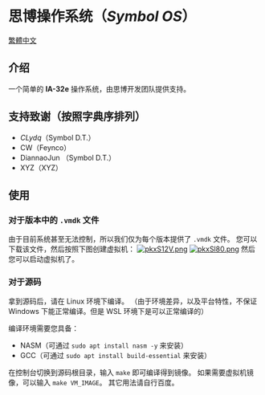 # 思博操作系统（$Symbol~OS$）

[ 繁體中文 ](README.md)

## 介绍

一个简单的 __IA-32e__ 操作系统，由思博开发团队提供支持。

## 支持致谢（按照字典序排列）

- $CLydq$（Symbol D.T.）
- CW（Feynco）
- DiannaoJun （Symbol D.T.）
- XYZ（XYZ）

## 使用

### 对于版本中的 `.vmdk` 文件

由于目前系统甚至无法控制，所以我们仅为每个版本提供了 `.vmdk` 文件。
您可以下载该文件，然后按照下图创建虚拟机：
[![pkxS12V.png](https://s21.ax1x.com/2024/08/06/pkxS12V.png)](https://imgse.com/i/pkxS12V)
[![pkxSl80.png](https://s21.ax1x.com/2024/08/06/pkxSl80.png)](https://imgse.com/i/pkxSl80)
然后您可以启动虚拟机了。

### 对于源码
拿到源码后，请在 Linux 环境下编译。
（由于环境差异，以及平台特性，不保证 Windows 下能正常编译。但是 WSL 环境下是可以正常编译的）

编译环境需要您具备：
- NASM（可通过 `sudo apt install nasm -y` 来安装）
- GCC（可通过 `sudo apt install build-essential` 来安装）

在控制台切换到源码根目录，输入 `make` 即可编译得到镜像。
如果需要虚拟机镜像，可以输入 `make VM_IMAGE`。
其它用法请自行百度。
